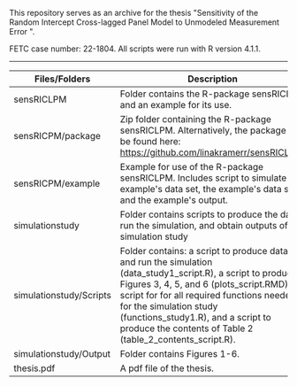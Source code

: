 
This repository serves as an archive for the thesis "Sensitivity of the Random Intercept Cross-lagged Panel Model to Unmodeled 
Measurement Error ". 

FETC case number: 22-1804.
All scripts were run with R version 4.1.1.

---

| Files/Folders          | Description   |
| -----------------      | ------------- |
|sensRICLPM              |Folder contains the R-package sensRICLPM and an example for its use. |
|sensRICPM/package       |Zip folder containing the R-package sensRICLPM. Alternatively, the package can be found here: https://github.com/linakramerr/sensRICLPM.|
|sensRICPM/example       |Example for use of the R-package sensRICLPM. Includes script to simulate the example's data set, the example's data set, and the example's output. |
|simulationstudy         |Folder contains scripts to produce the data, run the simulation, and obtain outputs of the simulation study |
|simulationstudy/Scripts |Folder contains: a script to produce data and run the simulation (data_study1_script.R), a script to produce Figures 3, 4, 5, and 6 (plots_script.RMD), a script for for all required functions needed for the simulation study (functions_study1.R), and a script to produce the contents of Table 2 (table_2_contents_script.R). |
|simulationstudy/Output     |Folder contains Figures 1-6.|
|thesis.pdf     |A pdf file of the thesis.|




